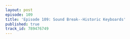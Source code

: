 ```yaml
---
layout: post
episode: 109
title: 'Episode 109: Sound Break--Historic Keyboards'
published: true
track_id: 789476749
---
```

<div class='list post-player' track='{{page.track_id}}'></div>
